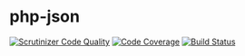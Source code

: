 # php-json

[![Scrutinizer Code Quality](https://scrutinizer-ci.com/g/hielsnoppe/php-json/badges/quality-score.png?b=develop)](https://scrutinizer-ci.com/g/hielsnoppe/php-json/?branch=develop)
[![Code Coverage](https://scrutinizer-ci.com/g/hielsnoppe/php-json/badges/coverage.png?b=develop)](https://scrutinizer-ci.com/g/hielsnoppe/php-json/?branch=develop)
[![Build Status](https://scrutinizer-ci.com/g/hielsnoppe/php-json/badges/build.png?b=develop)](https://scrutinizer-ci.com/g/hielsnoppe/php-json/build-status/develop)
